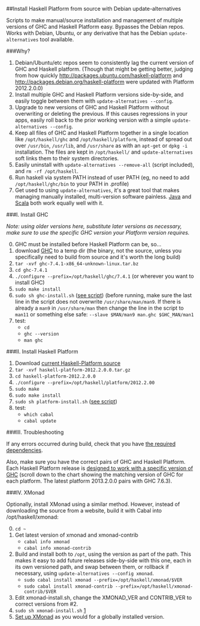 ##Install Haskell Platform from source with Debian update-alternatives

Scripts to make manual/source installation and management of multiple versions of GHC 
and Haskell Platform easy.  Bypasses the Debian repos.  Works with Debian, Ubuntu, or 
any derivative that has the Debian `update-alternatives` tool available.

###Why?

1.  Debian/Ubuntu/etc repos seem to consistently lag the current version of GHC and 
    Haskell platform.  (Though that might be getting better, judging from how quickly
    http://packages.ubuntu.com/haskell-platform and 
    http://packages.debian.org/haskell-platform were updated with Platform 2012.2.0.0)
2.  Install multiple GHC and Haskell Platform versions side-by-side, and easily toggle 
    between them with `update-alternatives --config`.
3.  Upgrade to new versions of GHC and Haskell Platform without overwriting or deleting 
    the previous.  If this causes regressions in your apps, easily roll back to the prior 
    working version with a simple `update-alternatives --config`.
4.  Keep all files of GHC and Haskell Platform together in a  single location like 
    `/opt/haskell/ghc` and `/opt/haskell/platform`, instead of spread out over `/usr/bin`, 
    `/usr/lib`, and `/usr/share` as with an `apt-get` or `dpkg -i` installation.  The 
    files are kept in `/opt/haskell/` and `update-alternatives` soft links them to their 
    system directories.
5.  Easily uninstall with `update-alternatives --remove-all` (script included), and 
    `rm -rf /opt/haskell`.
6.  Run haskell via system PATH instead of user PATH (eg, no need to add 
    `/opt/haskell/ghc/bin` to your PATH in .profile)
7.  Get used to using `update-alternatives`, it's a great tool that makes managing 
    manually installed, multi-version software painless.  [Java][6] and [Scala][7] both 
    work equally well with it.

###I.  Install GHC

*Note:  using older versions here, substitute later versions as necessary, make sure to use the specific GHC
version your Platform version requires.*

0.  GHC must be installed before Haskell Platform can be, so...
1.  download [GHC][1] to a temp dir (the binary, not the source, unless you specifically need to build from 
    source and it's worth the long build)
2.  `tar -xvf ghc-7.4.1-x86_64-unknown-linux.tar.bz`
3.  `cd ghc-7.4.1`
4.  `./configure --prefix=/opt/haskell/ghc/7.4.1` (or wherever you want to install GHC)
5.  `sudo make install`
6.  `sudo sh ghc-install.sh` ([see script][2]) (before running, make sure the last line in the 
    script does not overwrite `/usr/share/man/man9`.  If there is already a `man9` in
    `/usr/share/man` then change the line in the script to `man11` or something else safe:
    `--slave $MAN/man9 man.ghc $GHC_MAN/man1`
7.  test:
    * `cd`
    * `ghc --version`
    * `man ghc`

###II.  Install Haskell Platform

1.  Download [current Haskell-Platform source][3]
2.  `tar -xvf haskell-platform-2012.2.0.0.tar.gz`
3.  `cd haskell-platform-2012.2.0.0`
4.  `./configure --prefix=/opt/haskell/platform/2012.2.00`
5.  `sudo make`
6.  `sudo make install`
7.  `sudo sh platform-install.sh` ([see script][4])
8.  test: 
    * `which cabal`
    * `cabal update`

###III. Troubleshooting

If any errors occurred during build, check that you have [the required dependencies][5].

Also, make sure you have the correct pairs of GHC and Haskell Platform.  Each Haskell
Platform release is [designed to work with a specific version of GHC][5] (scroll down
to the chart showing the matching version of GHC for each platform.  The latest platform
2013.2.0.0 pairs with GHC 7.6.3).

###IV.  XMonad

Optionally, install XMonad using a similar method.  However, instead of downloading the
source from a website, build it with Cabal into /opt/haskell/xmonad:

0.  `cd ~`
0.  Get latest version of xmonad and xmonad-contrib
    * `cabal info xmonad`
    * `cabal info xmonad-contrib`
1.  Build and install both to `/opt`, using the version as part of the path.  This makes it easy 
    to add future releases side-by-side with this one, each in its own versioned path, and swap 
    between them, or rollback if necessary, using `update-alternatives --config xmonad`.
    * `sudo cabal install xmonad --prefix=/opt/haskell/xmonad/$VER`
    * `sudo cabal install xmonad-contrib --prefix=/opt/haskell/xmonad-contrib/$VER`
2.  Edit xmonad-install.sh, change the XMONAD\_VER and CONTRIB\_VER to correct versions from #2. 
2.  `sudo sh xmonad-install.sh` [1][11]
3.  [Set up XMonad][10] as you would for a globally installed version. 

[1]:http://www.haskell.org/ghc/download\_ghc\_7\_4\_1#x86linux
[2]:https://github.com/byrongibson/scripts/blob/master/install/haskell/ghc-install.sh 
[3]:http://hackage.haskell.org/platform/linux.html
[4]:https://github.com/byrongibson/scripts/blob/master/install/haskell/platform-install.sh
[5]:http://www.vex.net/~trebla/haskell/haskell-platform.xhtml
[6]:https://github.com/byrongibson/scripts/tree/master/install/java
[7]:https://github.com/byrongibson/scripts/tree/master/install/scala 
[8]:http://www.haskell.org/haskellwiki/Xmonad/Using_xmonad_in_Gnome
[9]:http://www.haskell.org/haskellwiki/Xmonad/Using_xmonad_in_Unity_2D
[10]:http://www.haskell.org/haskellwiki/Xmonad
[11]:https://github.com/byrongibson/scripts/blob/master/install/haskell/xmonad-install.sh 
